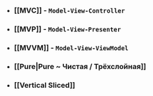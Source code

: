 - ### [[MVC]] - `Model-View-Controller`
- ### [[MVP]] - `Model-View-Presenter`
- ### [[MVVM]] - `Model-View-ViewModel`
- ### [[Pure|Pure ~ Чистая / Трёхслойная]]
- ### [[Vertical Sliced]]
